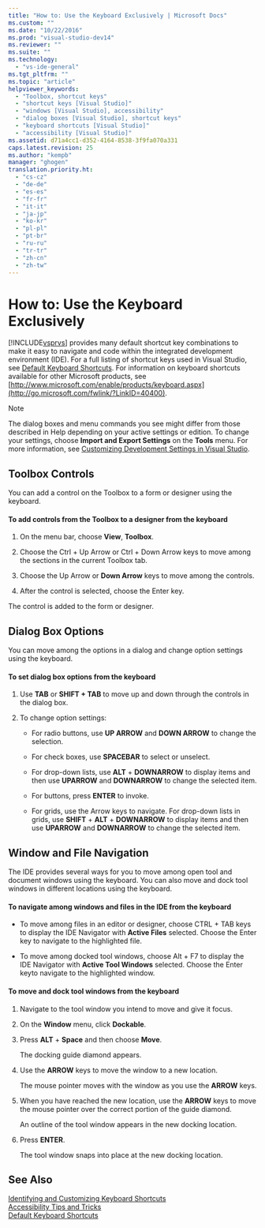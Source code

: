 ```yaml
---
title: "How to: Use the Keyboard Exclusively | Microsoft Docs"
ms.custom: ""
ms.date: "10/22/2016"
ms.prod: "visual-studio-dev14"
ms.reviewer: ""
ms.suite: ""
ms.technology: 
  - "vs-ide-general"
ms.tgt_pltfrm: ""
ms.topic: "article"
helpviewer_keywords: 
  - "Toolbox, shortcut keys"
  - "shortcut keys [Visual Studio]"
  - "windows [Visual Studio], accessibility"
  - "dialog boxes [Visual Studio], shortcut keys"
  - "keyboard shortcuts [Visual Studio]"
  - "accessibility [Visual Studio]"
ms.assetid: d71a4cc1-d352-4164-8538-3f9fa070a331
caps.latest.revision: 25
ms.author: "kempb"
manager: "ghogen"
translation.priority.ht: 
  - "cs-cz"
  - "de-de"
  - "es-es"
  - "fr-fr"
  - "it-it"
  - "ja-jp"
  - "ko-kr"
  - "pl-pl"
  - "pt-br"
  - "ru-ru"
  - "tr-tr"
  - "zh-cn"
  - "zh-tw"
---
```

# How to: Use the Keyboard Exclusively
[!INCLUDE[vsprvs](../code-quality/includes/vsprvs_md.md)] provides many default shortcut key combinations to make it easy to navigate and code within the integrated development environment (IDE). For a full listing of shortcut keys used in Visual Studio, see [Default Keyboard Shortcuts](../ide/default-keyboard-shortcuts-in-visual-studio.md). For information on keyboard shortcuts available for other Microsoft products, see [http://www.microsoft.com/enable/products/keyboard.aspx](http://go.microsoft.com/fwlink/?LinkID=40400).  
  
> [!NOTE]
>  The dialog boxes and menu commands you see might differ from those described in Help depending on your active settings or edition. To change your settings, choose **Import and Export Settings** on the **Tools** menu. For more information, see [Customizing Development Settings in Visual Studio](http://msdn.microsoft.com/en-us/22c4debb-4e31-47a8-8f19-16f328d7dcd3).  
  
## Toolbox Controls  
 You can add a control on the Toolbox to a form or designer using the keyboard.  
  
#### To add controls from the Toolbox to a designer from the keyboard  
  
1.  On the menu bar, choose **View**, **Toolbox**.  
  
2.  Choose the Ctrl + Up Arrow or Ctrl + Down Arrow keys to move among the sections in the current Toolbox tab.  
  
3.  Choose the Up Arrow or **Down Arrow** keys to move among the controls.  
  
4.  After the control is selected, choose the Enter key.  
  
 The control is added to the form or designer.  
  
## Dialog Box Options  
 You can move among the options in a dialog and change option settings using the keyboard.  
  
#### To set dialog box options from the keyboard  
  
1.  Use **TAB** or **SHIFT + TAB** to move up and down through the controls in the dialog box.  
  
2.  To change option settings:  
  
    -   For radio buttons, use **UP ARROW** and **DOWN ARROW** to change the selection.  
  
    -   For check boxes, use **SPACEBAR** to select or unselect.  
  
    -   For drop-down lists, use **ALT** + **DOWNARROW** to display items and then use **UPARROW** and **DOWNARROW** to change the selected item.  
  
    -   For buttons, press **ENTER** to invoke.  
  
    -   For grids, use the Arrow keys to navigate. For drop-down lists in grids, use **SHIFT** + **ALT** + **DOWNARROW** to display items and then use **UPARROW** and **DOWNARROW** to change the selected item.  
  
## Window and File Navigation  
 The IDE provides several ways for you to move among open tool and document windows using the keyboard. You can also move and dock tool windows in different locations using the keyboard.  
  
#### To navigate among windows and files in the IDE from the keyboard  
  
-   To move among files in an editor or designer, choose CTRL + TAB keys to display the IDE Navigator with **Active Files** selected. Choose the Enter key to navigate to the highlighted file.  
  
-   To move among docked tool windows, choose Alt + F7 to display the IDE Navigator with **Active Tool Windows** selected. Choose the Enter keyto navigate to the highlighted window.  
  
#### To move and dock tool windows from the keyboard  
  
1.  Navigate to the tool window you intend to move and give it focus.  
  
2.  On the **Window** menu, click **Dockable**.  
  
3.  Press **ALT** + **Space** and then choose **Move**.  
  
     The docking guide diamond appears.  
  
4.  Use the **ARROW** keys to move the window to a new location.  
  
     The mouse pointer moves with the window as you use the **ARROW** keys.  
  
5.  When you have reached the new location, use the **ARROW** keys to move the mouse pointer over the correct portion of the guide diamond.  
  
     An outline of the tool window appears in the new docking location.  
  
6.  Press **ENTER**.  
  
     The tool window snaps into place at the new docking location.  
  
## See Also  
 [Identifying and Customizing Keyboard Shortcuts](../ide/identifying-and-customizing-keyboard-shortcuts-in-visual-studio.md)   
 [Accessibility Tips and Tricks](../reference/accessibility-tips-and-tricks.md)   
 [Default Keyboard Shortcuts](../ide/default-keyboard-shortcuts-in-visual-studio.md)